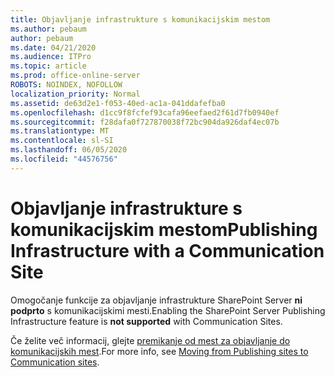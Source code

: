 ```yaml
---
title: Objavljanje infrastrukture s komunikacijskim mestom
ms.author: pebaum
author: pebaum
ms.date: 04/21/2020
ms.audience: ITPro
ms.topic: article
ms.prod: office-online-server
ROBOTS: NOINDEX, NOFOLLOW
localization_priority: Normal
ms.assetid: de63d2e1-f053-40ed-ac1a-041ddafefba0
ms.openlocfilehash: d1cc9f8fcfef93cafa96eefaed2f61d7fb0940ef
ms.sourcegitcommit: f28dafa0f727870038f72bc904da926daf4ec07b
ms.translationtype: MT
ms.contentlocale: sl-SI
ms.lasthandoff: 06/05/2020
ms.locfileid: "44576756"
---
```

# <a name="publishing-infrastructure-with-a-communication-site"></a><span data-ttu-id="19404-102">Objavljanje infrastrukture s komunikacijskim mestom</span><span class="sxs-lookup"><span data-stu-id="19404-102">Publishing Infrastructure with a Communication Site</span></span>


<span data-ttu-id="19404-103">Omogočanje funkcije za objavljanje infrastrukture SharePoint Server **ni podprto** s komunikacijskimi mesti.</span><span class="sxs-lookup"><span data-stu-id="19404-103">Enabling the SharePoint Server Publishing Infrastructure feature is **not supported** with Communication Sites.</span></span> 
  
<span data-ttu-id="19404-104">Če želite več informacij, glejte [premikanje od mest za objavljanje do komunikacijskih mest](https://docs.microsoft.com/sharepoint/publishing-sites-classic-to-modern-experience).</span><span class="sxs-lookup"><span data-stu-id="19404-104">For more info, see [Moving from Publishing sites to Communication sites](https://docs.microsoft.com/sharepoint/publishing-sites-classic-to-modern-experience).</span></span> 
  

